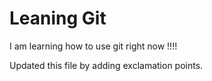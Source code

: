 # Leaning Git

I am learning how to use git right now !!!!

Updated this file by adding exclamation points.

